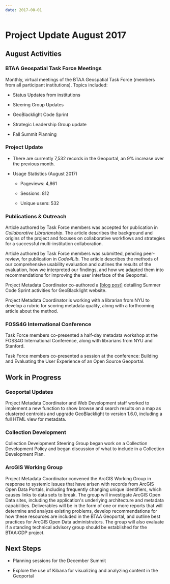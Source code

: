 ```yaml
---
date: 2017-08-01
---
```


# Project Update August 2017
<!-- more -->

## August Activities

### BTAA Geospatial Task Force Meetings

Monthly, virtual meetings of the BTAA Geospatial Task Force (members
from all participant institutions). Topics included:

-   Status Updates from institutions

-   Steering Group Updates

-   GeoBlacklight Code Sprint

-   Strategic Leadership Group update

-   Fall Summit Planning

### Project Update

-   There are currently 7,532 records in the Geoportal, an 9% increase
    over the previous month.

-   Usage Statistics (August 2017)

    -   Pageviews: 4,861

    -   Sessions: 812

    -   Unique users: 532

### Publications & Outreach

Article authored by Task Force members was accepted for publication in
*Collaborative Librarianship*. The article describes the background and
origins of the project and focuses on collaborative workflows and
strategies for a successful multi-institution collaboration.

Article authored by Task Force members was submitted, pending
peer-review, for publication in *Code4Lib*. The article describes the
methods of our comprehensive usability evaluation and outlines the
results of the evaluation, how we interpreted our findings, and how we
adapted them into recommendations for improving the user interface of
the Geoportal.

Project Metadata Coordinator co-authored a [[blog
post]](https://geoblacklight.org/blog/2017/08/summer-code-concludes-and-geoblacklight-version-160-released) detailing Summer Code Sprint activities for GeoBlacklight website.

Project Metadata Coordinator is working with a librarian from NYU to
develop a rubric for scoring metadata quality, along with a forthcoming
article about the method.

### FOSS4G International Conference

Task Force members co-presented a half-day metadata workshop at the
FOSS4G International Conference, along with librarians from NYU and
Stanford.

Task Force members co-presented a session at the conference: Building
and Evaluating the User Experience of an Open Source Geoportal.

## Work in Progress

### Geoportal Updates

Project Metadata Coordinator and Web Development staff worked to
implement a new function to show browse and search results on a map as
clustered centroids and upgrade GeoBlacklight to version 1.6.0,
including a full HTML view for metadata.

### Collection Development

Collection Development Steering Group began work on a Collection
Development Policy and began discussion of what to include in a
Collection Development Plan.

### ArcGIS Working Group

Project Metadata Coordinator convened the ArcGIS Working Group in
response to systemic issues that have arisen with records from ArcGIS
Open Data Portals, including frequently changing unique identifiers,
which causes links to data sets to break. The group will investigate
ArcGIS Open Data sites, including the application's underlying
architecture and metadata capabilities. Deliverables will be in the form
of one or more reports that will determine and analyze existing
problems, develop recommendations for how these resources are included
in the BTAA Geoportal, and outline best practices for ArcGIS Open Data
administrators. The group will also evaluate if a standing technical
advisory group should be established for the BTAA:GDP project.

## Next Steps

-   Planning sessions for the December Summit

-   Explore the use of Kibana for visualizing and analyzing content in the Geoportal
